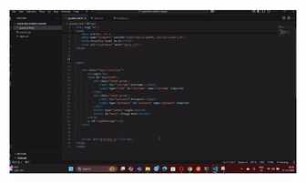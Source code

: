 
![image alt](https://github.com/nilajcoder/JavaScript-Notes-Programs/blob/main/Login%20Box%20Events%20Change/loginboxchangeevent-ezgif.com-video-to-gif-converter.gif?raw=true)
